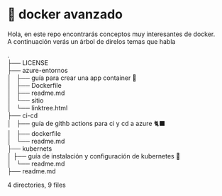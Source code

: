 # 🐋 docker avanzado  
Hola, en este repo encontrarás conceptos muy interesantes de docker.  
A continuación verás un árbol de direlos temas que habla 

.  
├── LICENSE  
├── azure-entornos  
│   ├── guía para crear una app container 🌌  
│   ├── Dockerfile  
│   ├── readme.md  
│   └── sitio  
│       └── linktree.html  
├── ci-cd  
│   ├── guía de githb actions para ci y cd a azure 🐈‍⬛  
│   ├── dockerfile  
│   └── readme.md  
├── kubernets    
│   ├── guía de instalación y configuración de kubernetes 🛞  
│   └── readme.md  
├── readme.md  

4 directories, 9 files  


